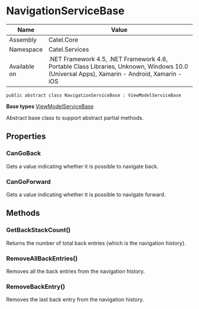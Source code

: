 

# NavigationServiceBase

Name|Value
---|---
Assembly|Catel.Core
Namespace|Catel.Services
Available on|.NET Framework 4.5, .NET Framework 4.6, Portable Class Libraries, Unknown, Windows 10.0 (Universal Apps), Xamarin - Android, Xamarin - iOS

```
public abstract class NavigationServiceBase : ViewModelServiceBase
```

**Base types**
[ViewModelServiceBase](/Catel.Core\Catel\Services\ViewModelServiceBase.md)


Abstract base class to support abstract partial methods.



## Properties

### CanGoBack

Gets a value indicating whether it is possible to navigate back.



### CanGoForward

Gets a value indicating whether it is possible to navigate forward.



## Methods

### GetBackStackCount()

Returns the number of total back entries (which is the navigation history).



### RemoveAllBackEntries()

Removes all the back entries from the navigation history.



### RemoveBackEntry()

Removes the last back entry from the navigation history.



